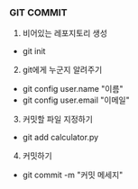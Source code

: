 ### GIT COMMIT

1. 비어있는 레포지토리 생성
- git init 
 
2. git에게 누군지 알려주기 
- git config user.name "이름"
- git config user.email "이메일"
3.  커밋할 파일 지정하기
- git add calculator.py
4. 커밋하기
- git commit -m "커밋 메세지"

